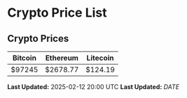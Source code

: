 # Crypto Price List

## Crypto Prices
| Bitcoin | Ethereum | Litecoin |
| ------- | -------- | -------- |
| $97245 | $2678.77 | $124.19 |
**Last Updated:** 2025-02-12 20:00 UTC
**Last Updated:** $DATE$
